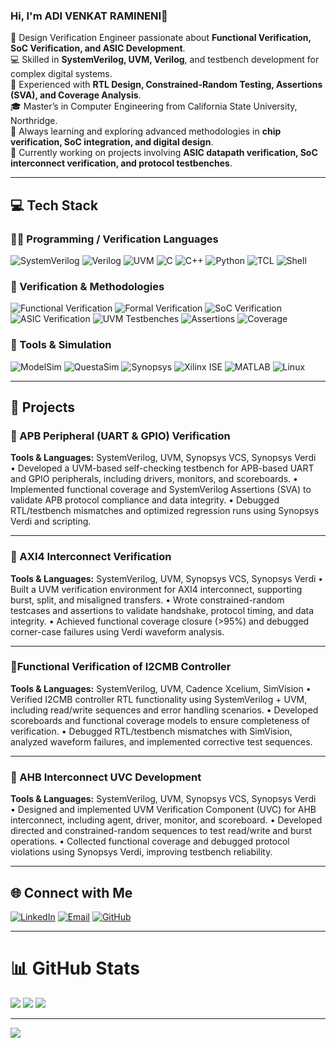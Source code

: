 ### Hi, I'm ADI VENKAT RAMINENI👋  

🔧 Design Verification Engineer passionate about **Functional Verification, SoC Verification, and ASIC Development**.  
💻 Skilled in **SystemVerilog, UVM, Verilog**, and testbench development for complex digital systems.  
🚀 Experienced with **RTL Design, Constrained-Random Testing, Assertions (SVA), and Coverage Analysis**.  
🎓 Master’s in Computer Engineering from California State University, Northridge.  
🌱 Always learning and exploring advanced methodologies in **chip verification, SoC integration, and digital design**.  
💬 Currently working on projects involving **ASIC datapath verification, SoC interconnect verification, and protocol testbenches**.  

---

## 💻 Tech Stack  

### 🧑‍💻 Programming / Verification Languages  
![SystemVerilog](https://img.shields.io/badge/SystemVerilog-blue?style=flat-square&logo=verilog&logoColor=white) ![Verilog](https://img.shields.io/badge/Verilog-orange?style=flat-square&logo=verilog&logoColor=white) ![UVM](https://img.shields.io/badge/UVM-green?style=flat-square&logo=verification&logoColor=white) ![C](https://img.shields.io/badge/C-00599C?style=flat-square&logo=c&logoColor=white) ![C++](https://img.shields.io/badge/C++-00599C?style=flat-square&logo=cplusplus&logoColor=white) ![Python](https://img.shields.io/badge/Python-3670A0?style=flat-square&logo=python&logoColor=ffdd54) ![TCL](https://img.shields.io/badge/TCL-lightgrey?style=flat-square) ![Shell](https://img.shields.io/badge/Shell_Scripting-black?style=flat-square&logo=gnu-bash&logoColor=white)  

### 🏢 Verification & Methodologies  
![Functional Verification](https://img.shields.io/badge/Functional%20Verification-red?style=flat-square) ![Formal Verification](https://img.shields.io/badge/Formal%20Verification-lightblue?style=flat-square) ![SoC Verification](https://img.shields.io/badge/SoC%20Verification-orange?style=flat-square) ![ASIC Verification](https://img.shields.io/badge/ASIC%20Verification-darkgreen?style=flat-square) ![UVM Testbenches](https://img.shields.io/badge/UVM%20Testbenches-purple?style=flat-square) 
![Assertions](https://img.shields.io/badge/SystemVerilog%20Assertions-yellow?style=flat-square) ![Coverage](https://img.shields.io/badge/Functional%20&%20Code%20Coverage-brightgreen?style=flat-square)  

### 🧰 Tools & Simulation  
![ModelSim](https://img.shields.io/badge/ModelSim-blue?style=flat-square) ![QuestaSim](https://img.shields.io/badge/QuestaSim-darkblue?style=flat-square) ![Synopsys](https://img.shields.io/badge/Synopsys%20DesignVision-purple?style=flat-square) ![Xilinx ISE](https://img.shields.io/badge/Xilinx%20ISE-red?style=flat-square) ![MATLAB](https://img.shields.io/badge/MATLAB-orange?style=flat-square) ![Linux](https://img.shields.io/badge/Linux-black?style=flat-square&logo=linux)  

---

## 🌟 Projects  

### 🔹 APB Peripheral (UART & GPIO) Verification 
**Tools & Languages:** SystemVerilog, UVM, Synopsys VCS, Synopsys Verdi     
•	Developed a UVM-based self-checking testbench for APB-based UART and GPIO peripherals, including drivers, monitors, and scoreboards.
•	Implemented functional coverage and SystemVerilog Assertions (SVA) to validate APB protocol compliance and data integrity.
•	Debugged RTL/testbench mismatches and optimized regression runs using Synopsys Verdi and scripting.

---

### 🔹 AXI4 Interconnect Verification 
**Tools & Languages:** SystemVerilog, UVM, Synopsys VCS, Synopsys Verdi
•	Built a UVM verification environment for AXI4 interconnect, supporting burst, split, and misaligned transfers.
•	Wrote constrained-random testcases and assertions to validate handshake, protocol timing, and data integrity.
•	Achieved functional coverage closure (>95%) and debugged corner-case failures using Verdi waveform analysis.


---

### 🔹Functional Verification of I2CMB Controller 
**Tools & Languages:** SystemVerilog, UVM, Cadence Xcelium, SimVision 
•	Verified I2CMB controller RTL functionality using SystemVerilog + UVM, including read/write sequences and error handling scenarios.
•	Developed scoreboards and functional coverage models to ensure completeness of verification.
•	Debugged RTL/testbench mismatches with SimVision, analyzed waveform failures, and implemented corrective test sequences.

---

### 🔹 AHB Interconnect UVC Development 
**Tools & Languages:** SystemVerilog, UVM, Synopsys VCS, Synopsys Verdi   
•	Designed and implemented UVM Verification Component (UVC) for AHB interconnect, including agent, driver, monitor, and scoreboard.
•	Developed directed and constrained-random sequences to test read/write and burst operations.
•	Collected functional coverage and debugged protocol violations using Synopsys Verdi, improving testbench reliability.

---

## 🌐 Connect with Me  

[![LinkedIn](https://img.shields.io/badge/LinkedIn-%230077B5.svg?logo=linkedin&logoColor=white)](www.linkedin.com/in/vramineni131) [![Email](https://img.shields.io/badge/Email-D14836?logo=gmail&logoColor=white)](mailto:ramineni131@gmail.com) [![GitHub](https://img.shields.io/badge/GitHub-black?logo=github&logoColor=white)](https://github.com/ADIVENKATRAMINENI)  

---

# 📊 GitHub Stats  

![](https://github-readme-stats.vercel.app/api?username=YOUR-GITHUB&theme=dark&hide_border=false&include_all_commits=false&count_private=false) ![](https://github-readme-streak-stats.herokuapp.com/?user=YOUR-GITHUB&theme=dark&hide_border=false) ![](https://github-readme-stats.vercel.app/api/top-langs/?username=YOUR-GITHUB&theme=dark&hide_border=false&include_all_commits=false&count_private=false&layout=compact)  

---

[![](https://visitcount.itsvg.in/api?id=YOUR-GITHUB&icon=0&color=0)](https://visitcount.itsvg.in)  

<!-- Created with GPRM template and customized for Design Verification Engineer profile -->
